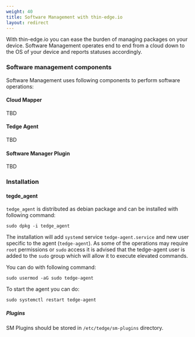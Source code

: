 ```yaml
---
weight: 40
title: Software Management with thin-edge.io
layout: redirect
---
```


With thin-edge.io you can ease the burden of managing packages on your device.
Software Management operates end to end from a cloud down to the OS of your device and reports statuses accordingly.

### Software management components

Software Management uses following components to perform software operations:

#### Cloud Mapper

TBD

#### Tedge Agent

TBD

#### Software Manager Plugin

TBD

### Installation

#### tegde_agent

`tedge_agent` is distributed as debian package and can be installed with following command:

```shell
sudo dpkg -i tedge_agent
```

The installation will add `systemd` service `tedge-agent.service` and new user specific to the agent (`tedge-agent`).
As some of the operations may require `root` permissions or `sudo` access it is advised that the tedge-agent user is added to the `sudo` group which will allow it to execute elevated commands.

You can do with following command:

```shell
sudo usermod -aG sudo tedge-agent
```

To start the agent you can do:

```shell
sudo systemctl restart tedge-agent
```

##### Plugins

SM Plugins should be stored in `/etc/tedge/sm-plugins` directory.
